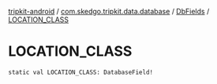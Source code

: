 [tripkit-android](../../index.md) / [com.skedgo.tripkit.data.database](../index.md) / [DbFields](index.md) / [LOCATION_CLASS](./-l-o-c-a-t-i-o-n_-c-l-a-s-s.md)

# LOCATION_CLASS

`static val LOCATION_CLASS: DatabaseField!`
